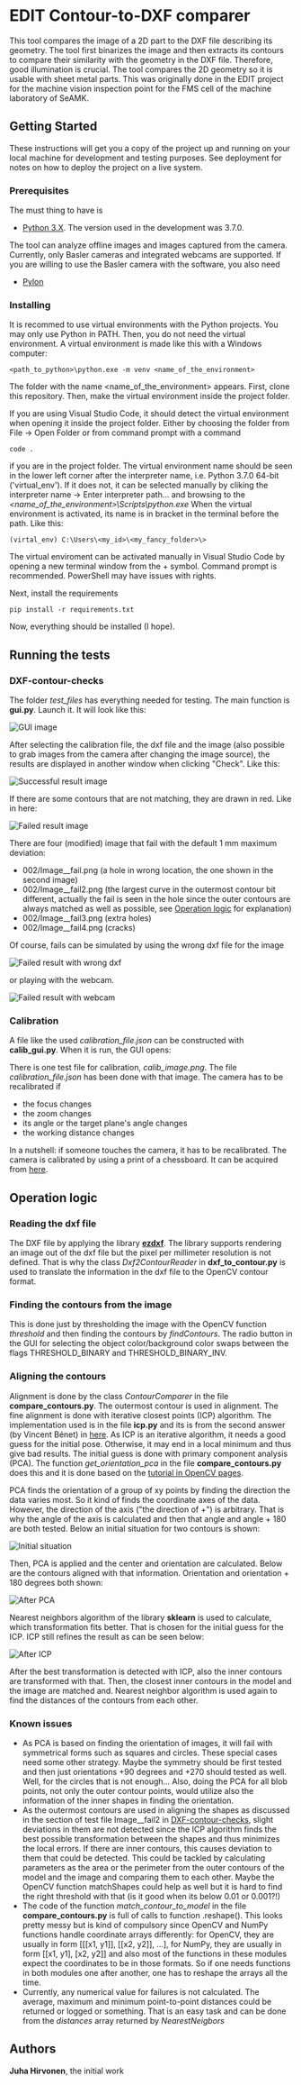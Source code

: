 # EDIT Contour-to-DXF comparer

This tool compares the image of a 2D part to the DXF file describing its geometry. The tool first binarizes the image and then extracts its contours to compare their similarity with the geometry in the DXF file. Therefore, good illumination is crucial. The tool compares the 2D geometry so it is usable with sheet metal parts. This was originally done in the EDIT project for the machine vision inspection point for the FMS cell of the machine laboratory of SeAMK.

## Getting Started

These instructions will get you a copy of the project up and running on your local machine for development and testing purposes. See deployment for notes on how to deploy the project on a live system.

### Prerequisites

The must thing to have is 
- [Python 3.X](https://www.python.org/downloads/). The version used in the development was 3.7.0.

The tool can analyze offline images and images captured from the camera. Currently, only Basler cameras and integrated webcams are supported. 
If you are willing to use the Basler camera with the software, you also need 
- [Pylon](https://www.baslerweb.com/en/sales-support/downloads/software-downloads/#type=pylonsoftware;language=all;version=all)


### Installing

It is recommed to use virtual environments with the Python projects. You may only use Python in PATH. Then, you do not need the virtual environment. A virtual environment is made like this with a Windows computer:

```
<path_to_python>\python.exe -m venv <name_of_the_environment>
```

The folder with the name <name_of_the_environment> appears. First, clone this repository. Then, make the virtual environment inside the project folder.

If you are using Visual Studio Code, it should detect the virtual environment when opening it inside the project folder. Either by choosing the folder from File -> Open Folder or from command prompt with a command

```
code .
```
if you are in the project folder. The virtual environment name should be seen in the lower left corner after the interpreter name, i.e. Python 3.7.0 64-bit ('virtual_env'). If it does not, it can be selected manually by cliking the interpreter name -> Enter interpreter path... and browsing to the _<name_of_the_environment>\Scripts\python.exe_ When the virtual environment is activated, its name is in bracket in the terminal before the path. Like this:

```
(virtal_env) C:\Users\<my_id>\<my_fancy_folder>\>
```

The virtual enviroment can be activated manually in Visual Studio Code by opening a new terminal window from the + symbol. Command prompt is recommended. PowerShell may have issues with rights.

Next, install the requirements

```
pip install -r requirements.txt
```

Now, everything should be installed (I hope).

## Running the tests

### DXF-contour-checks

The folder _test_files_ has everything needed for testing. The main function is **gui.py**. Launch it. It will look like this:

![GUI image](/documentation_images/gui_info.png)

After selecting the calibration file, the dxf file and the image (also possible to grab images from the camera after changing the image source), the results are displayed in another window when clicking "Check". Like this:

![Successful result image](/documentation_images/result1.png)

If there are some contours that are not matching, they are drawn in red. Like in here:

![Failed result image](/documentation_images/result2.png)

There are four (modified) image that fail with the default 1 mm maximum deviation:
- 002/Image__fail.png (a hole in wrong location, the one shown in the second image)
- 002/Image__fail2.png (the largest curve in the outermost contour bit different, actually the fail is seen in the hole since the outer contours are always matched as well as possible, see [Operation logic](#operation-logic) for explanation)
- 002/Image__fail3.png (extra holes)
- 002/Image__fail4.png (cracks)

Of course, fails can be simulated by using the wrong dxf file for the image

![Failed result with wrong dxf](/documentation_images/result3.png)

or playing with the webcam.

![Failed result with webcam](/documentation_images/result4.png)

### Calibration

A file like the used _calibration_file.json_ can be constructed with **calib_gui.py**. When it is run, the GUI opens:


There is one test file for calibration, _calib_image.png_. The file _calibration_file.json_ has been done with that image. The camera has to be recalibrated if
- the focus changes
- the zoom changes
- its angle or the target plane's angle changes
- the working distance changes

In a nutshell: if someone touches the camera, it has to be recalibrated. The camera is calibrated by using a print of a chessboard. It can be acquired from [here](https://calib.io/pages/camera-calibration-pattern-generator).

## Operation logic

### Reading the dxf file

The DXF file by applying the library [**ezdxf**](https://ezdxf.mozman.at/). The library supports rendering an image out of the dxf file but the pixel per millimeter resolution is not defined. That is why the class _Dxf2ContourReader_ in **dxf_to_contour.py** is used to translate the information in the dxf file to the OpenCV contour format.

### Finding the contours from the image

This is done just by thresholding the image with the OpenCV function _threshold_ and then finding the contours by _findContours_. The radio button in the GUI for selecting the object color/background color swaps between the flags THRESHOLD_BINARY and THRESHOLD_BINARY_INV.

### Aligning the contours

Alignment is done by the class _ContourComparer_ in the file **compare_contours.py**. The outermost contour is used in alignment. The fine alignment is done with iterative closest points (ICP) algorithm. The implementation used is in the file **icp.py** and its is from the second answer (by Vincent Bénet) in [here](https://stackoverflow.com/questions/20120384/iterative-closest-point-icp-implementation-on-python). As ICP is an iterative algorithm, it needs a good guess for the initial pose. Otherwise, it may end in a local minimum and thus give bad results. The initial guess is done with primary component analysis (PCA). The function _get_orientation_pca_ in the file **compare_contours.py** does this and it is done based on the [tutorial in OpenCV pages](https://docs.opencv.org/3.4/d1/dee/tutorial_introduction_to_pca.html).

PCA finds the orientation of a group of xy points by finding the direction the data varies most. So it kind of finds the coordinate axes of the data. However, the direction of the axis ("the direction of +") is arbitrary. That is why the angle of the axis is calculated and then that angle and angle + 180 are both tested. Below an initial situation for two contours is shown:

![Initial situation](/documentation_images/contours_initial.png)

Then, PCA is applied and the center and orientation are calculated. Below are the contours aligned with that information. Orientation and orientation + 180 degrees both shown:

![After PCA](/documentation_images/contours_pca.png)

Nearest neighbors algorithm of the library **sklearn** is used to calculate, which transformation fits better. That is chosen for the initial guess for the ICP. ICP still refines the result as can be seen below:

![After ICP](/documentation_images/contours_icp.png)

After the best transformation is detected with ICP, also the inner contours are transformed with that. Then, the closest inner contours in the model and the image are matched and. Nearest neighbor algorithm is used again to find the distances of the contours from each other.

### Known issues

- As PCA is based on finding the orientation of images, it will fail with symmetrical forms such as squares and circles. These special cases need some other strategy. Maybe the symmetry should be first tested and then just orientations +90 degrees and +270 should tested as well. Well, for the circles that is not enough... Also, doing the PCA for all blob points, not only the outer contour points, would utilize also the information of the inner shapes in finding the orientation.
- As the outermost contours are used in aligning the shapes as discussed in the section of test file Image__fail2 in [DXF-contour-checks](#dxf-contour-checks), slight deviations in them are not detected since the ICP algorithm finds the best possible transformation between the shapes and thus minimizes the local errors. If there are inner contours, this causes deviation to them that could be detected. This could be tackled by calculating parameters as the area or the perimeter from the outer contours of the model and the image and comparing them to each other. Maybe the OpenCV function matchShapes could help as well but it is hard to find the right threshold with that (is it good when its below 0.01 or 0.001?!)
- The code of the function _match_contour_to_model_ in the file **compare_contours.py** is full of calls to function .reshape(). This looks pretty messy but is kind of compulsory since OpenCV and NumPy functions handle coordinate arrays differently: for OpenCV, they are usually in form [[[x1, y1]], [[x2, y2]], ...], for NumPy, they are usually in form [[x1, y1], [x2, y2]] and also most of the functions in these modules expect the coordinates to be in those formats. So if one needs functions in both modules one after another, one has to reshape the arrays all the time.
- Currently, any numerical value for failures is not calculated. The average, maximum and minimum point-to-point distances could be returned or logged or something. That is an easy task and can be done from the _distances_ array returned by _NearestNeigbors_

## Authors

**Juha Hirvonen**, the initial work

